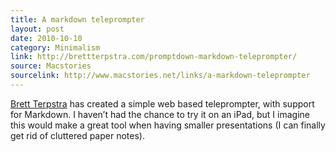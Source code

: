 ```yaml
---
title: A markdown teleprompter
layout: post
date: 2010-10-10
category: Minimalism
link: http://brettterpstra.com/promptdown-markdown-teleprompter/
source: Macstories
sourcelink: http://www.macstories.net/links/a-markdown-teleprompter
---
```



[Brett Terpstra](http://brettterpstra.com) has created a simple web based teleprompter, with support for Markdown. I haven’t had the chance to try it on an iPad, but I imagine this would make a great tool when having smaller presentations (I can finally get rid of cluttered paper notes).